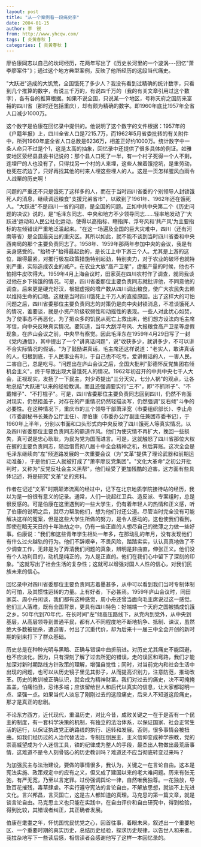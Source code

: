 ```yaml
---
layout: post
title: "从一个案例看一段痛史李"
date: 2004-01-15
author: 李　锐
from: http://www.yhcqw.com/
tags: [ 炎黄春秋 ]
categories: [ 炎黄春秋 ]
---
```




廖伯康同志以自己的坎坷经历，花两年写出了《历史长河里的一个漩涡---回忆"萧李廖案件"》；通过这个地方典型案例，反映了他所经历的这段当代痛史。


"大跃进"造成的大饥荒，全国饿死了多少人？我没有看到过精确的统计数字，只看到几个推算的数字，有说三千万的，有说四千万的（我的有关文章引用过这个数字），各有各的推算根据。如果不说全国，只说某一个地区，号称天府之国历来富裕的四川省（那时还包括重庆），却有颇为精确的数字。即1960年底比1957年全省人口减少1000万。


这个数字是伯康在回忆录中提供的。他说明了这个数字的文件根据：1957年的《户籍年报》上，四川全省人口是7215.7万，而1962年5月省委批转的有关附件中，所列1960年底全省人口总数是6236万，相差正好约1000万。统计数字中一条人命只不过是个1，这是太高的抽象，回忆录中还提供了很多具体的例证。如雅安地区荥经县县委书记说的：那个县人口死了一半，有一个村子死得一个人不剩，连埋尸的人也没有了，只得找另一个村的人来埋，这些人挨着饿挖坑，是重劳动，也死在坑边了，只好再找其他的村来人埋这些埋人的人。这是一页怎样腥风血雨令人战栗的历史啊！


问题的严重还不只是饿死了这样多的人，而在于当时四川省委的个别领导人封锁饿死人的消息，继续调运粮食"支援兄弟省市"，以致到了1961年、1962年还在饿死人。"大跃进"不是四川一省的问题，是全国的问题。正如中共中央第二个《历史问题的决议》说的，是"毛泽东同志、中央和地方不少领导同志……轻率地发动了'大跃进'运动和人民公社化运动，使得以高指标、瞎指挥、浮夸风和'共产风'为主要指标的左倾错误严重地泛滥起来。"在这一场遍及全国的巨大灾难中，四川（还有河南等省）是全国最突出的重灾区。其所以如此，就不能不谈到当时四川省委和中央西南局的那个主要负责同志了。1958年、1959年那两年参加中央的会议，我是有亲身感受的。"抬轿子"抬得最起劲的，是长江上中下游三个人。尤其是上游的这位，跟得最紧，对推行极左政策措施特别起劲，特别卖力，对于农业的破坏也就特别严重，实际造成农业的减产。在农业大放"高产卫星"，虚报产量的时候，他也不怕把牛皮吹得大。1959年4月上海会议时，田家英在四川农村作了调查，就同我谈过他在乡下挨饿的情况。可是，四川省委那位主要负责同志就批评他，不同意他的调查。后来更是硬充好汉，根据虚报的增产数从四川调出粮食，使广大农民失去赖以维持生命的口粮。这就是当时四川饿死上千万人的直接原因。出了这样大的可怕问题之后，四川省委那位主要负责同志的对策仍是向中央封锁消息，不准谈饿死人的情况，谁要谈，就是小资产阶级软弱性和动摇性的表现。一些人对此忧心如焚，为了使事态不再恶化，为了把众多的饥民从死亡上救出来，他们想方设法向毛主席写信，向中央反映真实情况。要知道，当年大刮浮夸风、大报粮食高产卫星等虚假现象，在庐山会议之前，中央早有察觉。因此毛泽东在1959年4月29日写了一封《党内通信》，其中提出了一个"讲真话问题"，说"收获多少，就讲多少，不可以讲不合实际情况的假话。"为了鼓励讲真话，毛主席还这样说道："老实人，敢讲真话的人，归根到底，于人民事业有利，于自己也不吃亏。爱讲假话的人，一害人民，二害自己，总是吃亏。"问题出在庐山会议之后，全国大批判"彭德怀反党集团右倾机会主义"，终于导致出现大量饿死人的情况。1962年初召开的中共中央七千人大会，正视现实，发扬了一下民主，刘少奇提出"三分天灾，七分人祸"的观点，让各地总结"大跃进"以来的经验教训。而且还强调要实行"三不"，即"不抓辫子"、"不戴帽子"、"不打棍子"。可是，四川省委那位主要负责同志回到四川，仍然不肯面对现实，仍然捂盖子，对存在的严重情况仍然轻描淡写，仍然强调"反右倾"斗争的必要性。在这种情况下，重庆市的三个领导干部萧泽宽（市委组织部长）、李止舟（市委副秘书长兼办公厅主任）、廖伯康（市委办公厅副主任兼团市委书记），于1960年上半年，分别以书面和口头形式向中央反映了四川饿死人等真实情况，以及四川省委那位主要负责同志的霸道作风。他们为使灾情不再扩大，挽回一些损失，真可说是忠心耿耿，为民为党为国而进言。可是，这就触怒了四川省那位大权在握的主要负责同志，随后借贯彻八届十中全会精神之机，秋后算账。这次全会是毛泽东继续向"左"倾道路发展的一次重要会议（为"文革"提供了理论武器和前期运动准备），于是他们三人就被打成了"萧李廖反党集团"。"文化大革命"之初公开批判时，又称为"反党反社会主义黑帮"，他们经受了更加残酷的迫害。这方面有些具体记述，将是研究"文革"史的资料。


作者在记述"文革"时期颠沛流离的经过中，记下在北京地质学院接待站的经历，我以为是一份很有意义的记录。通常，人们一说起红卫兵、造反派、专案组时，总是很反感的。可是伯康在这里遇到的一些大学生，仍有着年轻人的热情和正义感，听了伯康的说明之后，就尽力帮助他们，想为他们讨还公道。尽管当时完全没有可能解决这样的冤案，但是这些大学生所做的努力，是令人感动的。这也使我们看到，即使在暗无天日的十年浩劫之中，仍有一些正直的人想尽自己的微薄之力做一些好事。伯康说："我们和这些青年学生相处一年多，在那动乱的年月，没有发现他们有什么过火越轨的行为。他们不辞艰辛，不畏风险，踏踏实实，认认真真地做了不少调查工作，无非是为了弄清我们问题的真象，辨明是非曲直，伸张正义。他们没有个人功利目的，动机是纯正的，为人是正直的。他们在我们心中留下了深刻的印象。"这就写出了社会生活的复杂性；这就可以增强对国人人性的信心，对我们民族未来的信心。


回忆录中对四川省委那位主要负责同志着墨甚多，从中可以看到我们当时专制体制的可怕，及其惯性运转的力量。上有好者，下必甚焉。1959年庐山会议时，同田家英、周小舟闲谈，我们都有这种感觉，周小舟还曾当面向毛主席说过这一感觉。他们三人落难，既有全国背景，更具有四川特色：好端端一个天府之国被搞成饥饿之乡。50年代到70年代，在长时间"左"倾高压路线下，从党内到党外，从中央到基层，从高层领导到普通平民，都有人不同程度地不断地抗争、抵制、谏议，虽然绝大多数被扼杀，遭迫害，付出了沉重代价，却为后来十一届三中全会开创的新时期的到来打下了群众基础。


历史总是在种种光明与黑暗、正确与错误中曲折前进。对历史尤其痛史不能回避，也不应淡化。因为，只有深刻了解了过去所犯的错误，走的误区和弯路，我们才能加深对新时期路线方针政策的理解，增强自觉性；同时，对当前党内和社会生活中出现的问题，也可以从历史镜子里见其影子，从而提高识别力，注意防范，推动改革。历史的教训被正确认识，就会成为精神财富。我们对过去的痛史，决不可掩掩盖盖，怕痛怕丑，忌讳多端；应该留给世人和后代以真实的信息，让大家都聪明一点、坚强一点。如果当代人淡忘了刚刚过去的这段痛史，后来人不知道这段痛史，那才是真正的悲剧。


不论东方西方，近代现代，重温历史，对比今昔，成败关键之一在于是否有一个民主的制度，有一套科学决策的机制，有独立的法治体系，以保证国家、社会正常生活的运行，以保证执政党正确路线的执行、运转和发展。否则，很多事情会被扭曲。如我们经历过的人治代替法治，专制压倒民主，主义信仰变成神学宗教，党的崇高威望成为个人迷信工具，铁的纪律成为整人的手段，最杰出人物做出最荒唐事情，这难道不是令人刻骨铭心的历史教训吗？难道还不应当彻底转变过来吗？


为加强民主与法治建设，要做的事情很多，我认为，关键之一在言论自由。这本是宪法实施、政策规定中的应有之义，但又成了建国以来的老大难问题。历来有张无弛，有严无宽，乃至以言定罪。过份强调舆论一律，自然唯我独尊。一花独放，导致百花摧残，毒草肆虐。不实行遵守宪法的言论自由，不解放思想，就谈不上先进文化。言兴邦昌，言灭国亡，这是古人都知道的真理。马克思的第一篇文章，就是谈言论自由。马克思主义也只能在实践中，在自由评价和自由研究中，得到检验，得到比较，其错误者纠正，其正确者发展。


伯康在耄耋之年，怀忧国忧民忧党之心，回首往事，着眼未来，叙述出一个重要地区、一个重要时期的真实历史，总结历史经验，探求历史规律，以告世人和来者。我拉杂地写下一些读后感，相信读者会感谢他写了这样一本回忆录的。


